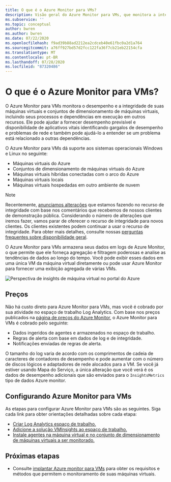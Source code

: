 ```yaml
---
title: O que é o Azure Monitor para VMs?
description: Visão geral do Azure Monitor para VMs, que monitora a integridade e o desempenho das VMs do Azure e descobre e mapeia automaticamente os componentes do aplicativo e suas dependências.
ms.subservice: ''
ms.topic: conceptual
author: bwren
ms.author: bwren
ms.date: 07/22/2020
ms.openlocfilehash: f9ad39b88ad2212ea2cdceb40e61fbc0a2d1a764
ms.sourcegitcommit: a76ff927bd57d2fcc122fa36f7cb21eb22154cfa
ms.translationtype: MT
ms.contentlocale: pt-BR
ms.lasthandoff: 07/28/2020
ms.locfileid: "87320486"
---
```

# <a name="what-is-azure-monitor-for-vms"></a>O que é o Azure Monitor para VMs?

O Azure Monitor para VMs monitora o desempenho e a integridade de suas máquinas virtuais e conjuntos de dimensionamento de máquinas virtuais, incluindo seus processos e dependências em execução em outros recursos. Ele pode ajudar a fornecer desempenho previsível e disponibilidade de aplicativos vitais identificando gargalos de desempenho e problemas de rede e também pode ajudá-lo a entender se um problema está relacionado a outras dependências.

O Azure Monitor para VMs dá suporte aos sistemas operacionais Windows e Linux no seguinte:

- Máquinas virtuais do Azure
- Conjuntos de dimensionamento de máquinas virtuais do Azure
- Máquinas virtuais híbridas conectadas com o arco do Azure
- Máquinas virtuais locais
- Máquinas virtuais hospedadas em outro ambiente de nuvem
  


>[!NOTE]
>Recentemente, [anunciamos alterações](https://azure.microsoft.com/updates/updates-to-azure-monitor-for-virtual-machines-preview-before-general-availability-release/
) que estamos fazendo no recurso de integridade com base nos comentários que recebemos de nossos clientes de demonstração pública. Considerando o número de alterações que iremos fazer, vamos parar de oferecer o recurso de integridade para novos clientes. Os clientes existentes podem continuar a usar o recurso de integridade. Para obter mais detalhes, consulte nossas [perguntas frequentes sobre disponibilidade geral](vminsights-ga-release-faq.md).  


O Azure Monitor para VMs armazena seus dados em logs de Azure Monitor, o que permite que ele forneça agregação e filtragem poderosas e analise as tendências de dados ao longo do tempo. Você pode exibir esses dados em uma única VM da máquina virtual diretamente ou pode usar Azure Monitor para fornecer uma exibição agregada de várias VMs.

![Perspectiva de insights de máquina virtual no portal do Azure](media/vminsights-overview/vminsights-azmon-directvm.png)


## <a name="pricing"></a>Preços
Não há custo direto para Azure Monitor para VMs, mas você é cobrado por sua atividade no espaço de trabalho Log Analytics. Com base nos preços publicados na [página de preços do Azure Monitor](https://azure.microsoft.com/pricing/details/monitor/), o Azure Monitor para VMs é cobrado pelo seguinte:

- Dados ingeridos de agentes e armazenados no espaço de trabalho.
- Regras de alerta com base em dados de log e de integridade.
- Notificações enviadas de regras de alerta.

O tamanho do log varia de acordo com os comprimentos de cadeia de caracteres de contadores de desempenho e pode aumentar com o número de discos lógicos e adaptadores de rede alocados para a VM. Se você já estiver usando Mapa do Serviço, a única alteração que você verá é os dados de desempenho adicionais que são enviados para o `InsightsMetrics` tipo de dados Azure monitor.


## <a name="configuring-azure-monitor-for-vms"></a>Configurando Azure Monitor para VMs
As etapas para configurar Azure Monitor para VMs são as seguintes. Siga cada link para obter orientações detalhadas sobre cada etapa:

- [Criar Log Analytics espaço de trabalho.](vminsights-configure-workspace.md#create-log-analytics-workspace)
- [Adicione a solução VMInsights ao espaço de trabalho.](vminsights-configure-workspace.md#add-vminsights-solution-to-workspace)
- [Instale agentes na máquina virtual e no conjunto de dimensionamento de máquinas virtuais a ser monitorado.](vminsights-enable-overview.md)



## <a name="next-steps"></a>Próximas etapas

- Consulte [implantar Azure monitor para VMs](vminsights-enable-overview.md) para obter os requisitos e métodos que permitem o monitoramento de suas máquinas virtuais.

